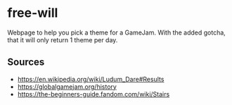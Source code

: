 # free-will

Webpage to help you pick a theme for a GameJam. With the added gotcha, that it will only return 1 theme per day.

## Sources

- https://en.wikipedia.org/wiki/Ludum_Dare#Results
- https://globalgamejam.org/history
- https://the-beginners-guide.fandom.com/wiki/Stairs
